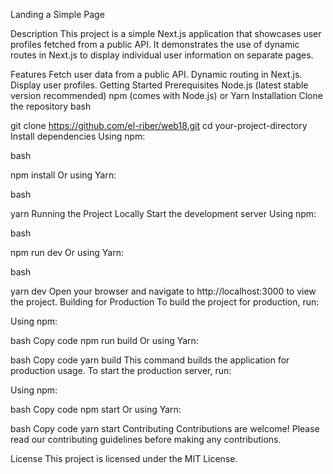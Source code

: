 Landing a Simple Page

Description
This project is a simple Next.js application that showcases user profiles fetched from a public API. It demonstrates the use of dynamic routes in Next.js to display individual user information on separate pages.

Features
Fetch user data from a public API.
Dynamic routing in Next.js.
Display user profiles.
Getting Started
Prerequisites
Node.js (latest stable version recommended)
npm (comes with Node.js) or Yarn
Installation
Clone the repository
bash

git clone https://github.com/el-riber/web18.git
cd your-project-directory
Install dependencies
Using npm:

bash

npm install
Or using Yarn:

bash

yarn
Running the Project Locally
Start the development server
Using npm:

bash

npm run dev
Or using Yarn:

bash

yarn dev
Open your browser and navigate to http://localhost:3000 to view the project.
Building for Production
To build the project for production, run:

Using npm:

bash
Copy code
npm run build
Or using Yarn:

bash
Copy code
yarn build
This command builds the application for production usage. To start the production server, run:

Using npm:

bash
Copy code
npm start
Or using Yarn:

bash
Copy code
yarn start
Contributing
Contributions are welcome! Please read our contributing guidelines before making any contributions.

License
This project is licensed under the MIT License.


